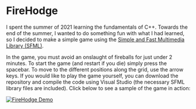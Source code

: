 # FireHodge
I spent the summer of 2021 learning the fundamentals of C++. Towards the end of the summer, I wanted to do something fun with what I had learned,
so I decided to make a simple game using the <a href="https://www.sfml-dev.org/">Simple and Fast Multimedia Library (SFML)</a>.

In the game, you must avoid an onslaught of fireballs for just under 2 minutes. To start the game (and restart if you die) simply press the spacebar. To move to the different positions along
the grid, use the arrow keys. If you would like to play the game yourself, you can download the repository and 
compile the code using Visual Studio (the necessary SFML library files are included). Click below to see a sample of the game in action:

[![FireHodge Demo](https://img.youtube.com/vi/E9sQUuE1DmI/maxresdefault.jpg)](https://www.youtube.com/watch?v=E9sQUuE1DmI)
